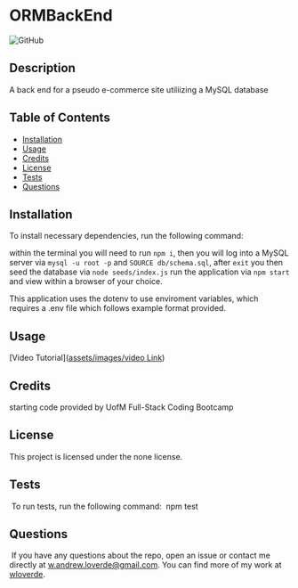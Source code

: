 
# ORMBackEnd
![GitHub](https://img.shields.io/badge/license-none-blue)

## Description
    
A back end for a pseudo e-commerce site utiliizing a MySQL database
    
## Table of Contents 

- [Installation](#installation)
- [Usage](#usage)
- [Credits](#credits)
- [License](#license)
- [Tests](#tests)
- [Questions](#questions)

## Installation

To install necessary dependencies, run the following command:

within the terminal you will need to run `npm i`, then you will log into a MySQL server via `mysql -u root -p` and `SOURCE db/schema.sql`,  after `exit` you then seed the database via `node seeds/index.js` run the application via `npm start` and view within a browser of your choice.

This application uses the dotenv to use enviroment variables, which requires a .env file which follows example format provided.
    
## Usage
    
[Video Tutorial]([assets/images/video Link](https://drive.google.com/file/d/17H4it0rgaEMvoI32AzHZhKgQPHkRsyNr/view))
    
## Credits
    
starting code provided by UofM Full-Stack Coding Bootcamp
    
## License

This project is licensed under the none license.
    
## Tests
​
To run tests, run the following command:
​
npm test
​
## Questions
​
If you have any questions about the repo, open an issue or contact me directly at w.andrew.loverde@gmail.com. You can find more of my work at [wloverde](https://github.com/wloverde/).
